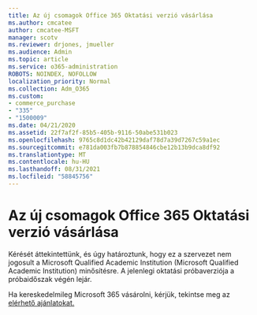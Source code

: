 ```yaml
---
title: Az új csomagok Office 365 Oktatási verzió vásárlása
ms.author: cmcatee
author: cmcatee-MSFT
manager: scotv
ms.reviewer: drjones, jmueller
ms.audience: Admin
ms.topic: article
ms.service: o365-administration
ROBOTS: NOINDEX, NOFOLLOW
localization_priority: Normal
ms.collection: Adm_O365
ms.custom:
- commerce_purchase
- "335"
- "1500009"
ms.date: 04/21/2020
ms.assetid: 22f7af2f-85b5-405b-9116-50abe531b023
ms.openlocfilehash: 9765c8d1dc42b42129daf78d7a39d7267c59a1ec
ms.sourcegitcommit: e781da003fb7b878854846cbe12b13b9dca8df92
ms.translationtype: MT
ms.contentlocale: hu-HU
ms.lasthandoff: 08/31/2021
ms.locfileid: "58845756"
---
```

# <a name="how-to-purchase-office-365-education-plans"></a>Az új csomagok Office 365 Oktatási verzió vásárlása

Kérését áttekintettünk, és úgy határoztunk, hogy ez a szervezet nem jogosult a Microsoft Qualified Academic Institution (Microsoft Qualified Academic Institution) minősítésre. A jelenlegi oktatási próbaverziója a próbaidőszak végén lejár.
  
Ha kereskedelmileg Microsoft 365 vásárolni, kérjük, tekintse meg az [elérhető ajánlatokat.](https://go.microsoft.com/fwlink/p/?linkid=868433)  